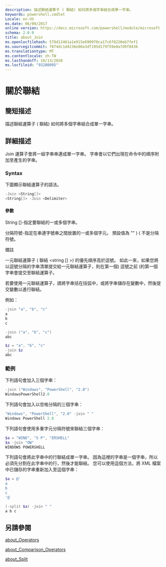```yaml
---
description: 描述聯結運算子 ( 聯結) 如何將多個字串結合成單一字串。
keywords: powershell,cmdlet
Locale: en-US
ms.date: 06/09/2017
online version: https://docs.microsoft.com/powershell/module/microsoft.powershell.core/about/about_join?view=powershell-7.1&WT.mc_id=ps-gethelp
schema: 2.0.0
title: about_Join
ms.openlocfilehash: 578d12461a1e915e699970ca17c6f8220eb7fef1
ms.sourcegitcommit: f874dc1d4236e06a3df195d179f59e0a7d9f8436
ms.translationtype: MT
ms.contentlocale: zh-TW
ms.lasthandoff: 10/13/2020
ms.locfileid: "93208095"
---
```

# <a name="about-join"></a>關於聯結

## <a name="short-description"></a>簡短描述
描述聯結運算子 ( 聯結) 如何將多個字串結合成單一字串。

## <a name="long-description"></a>詳細描述

Join 運算子會將一組字串串連成單一字串。 字串會以它們出現在命令中的順序附加至產生的字串。

### <a name="syntax"></a>Syntax

下圖顯示聯結運算子的語法。

```powershell
-Join <String[]>
<String[]> -Join <Delimiter>
```

#### <a name="parameters"></a>參數

String []-指定要聯結的一或多個字串。

分隔符號-指定在串連字號串之間放置的一或多個字元。 預設值為 "" )  ( 不是分隔符號。

備註

一元聯結運算子 ( 聯結 <string [] >) 的優先順序高於逗號。 如此一來，如果您將以逗號分隔的字串清單提交給一元聯結運算子，則在第一個) 逗號之前 (的第一個字串會提交至聯結運算子。

若要使用一元聯結運算子，請將字串括在括弧中，或將字串儲存在變數中，然後提交變數以進行聯結。

例如：

```powershell
-join "a", "b", "c"
a
b
c

-join ("a", "b", "c")
abc

$z = "a", "b", "c"
-join $z
abc
```

### <a name="examples"></a>範例

下列語句會加入三個字串：

```powershell
-join ("Windows", "PowerShell", "2.0")
WindowsPowerShell2.0
```

下列語句會加入以空格分隔的三個字串：

```powershell
"Windows", "PowerShell", "2.0" -join " "
Windows PowerShell 2.0
```

下列語句會使用多重字元分隔符號來聯結三個字串：

```powershell
$a = "WIND", "S P", "ERSHELL"
$a -join "OW"
WINDOWS POWERSHELL
```

下列語句會將此字串中的行聯結成單一字串。 因為這裡的字串是一個字串，所以必須先分割在此字串中的行，然後才能聯結。 您可以使用這個方法，將 XML 檔案中已儲存的字串重新加入至這個字串：

```powershell
$a = @'
a
b
c
'@

(-split $a) -join " "
a b c
```

## <a name="see-also"></a>另請參閱

[about_Operators](about_Operators.md)

[about_Comparison_Operators](about_Comparison_Operators.md)

[about_Split](about_Split.md)

